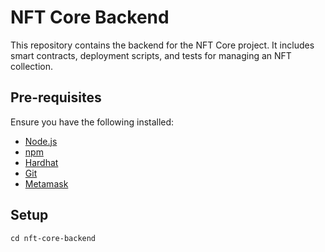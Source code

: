 # NFT Core Backend

This repository contains the backend for the NFT Core project. It includes smart contracts, deployment scripts, and tests for managing an NFT collection.

## Pre-requisites

Ensure you have the following installed:

- [Node.js](https://nodejs.org/)
- [npm](https://www.npmjs.com/)
- [Hardhat](https://hardhat.org/)
- [Git](https://git-scm.com/)
- [Metamask](https://metamask.io/)

## Setup

```shell
cd nft-core-backend
```
